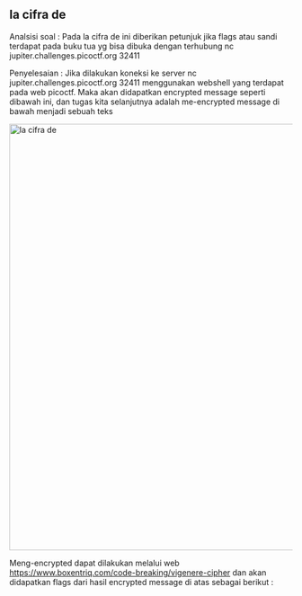 ## la cifra de

Analsisi soal : 
Pada la cifra de ini diberikan petunjuk jika flags atau sandi terdapat pada buku tua yg bisa dibuka dengan terhubung nc jupiter.challenges.picoctf.org 32411 

Penyelesaian : 
Jika dilakukan koneksi ke server nc jupiter.challenges.picoctf.org 32411 menggunakan webshell yang terdapat pada web picoctf. Maka akan didapatkan encrypted message seperti dibawah ini, dan tugas kita selanjutnya adalah me-encrypted message di bawah menjadi sebuah teks

<img width="759" alt="la cifra de"  src="https://github.com/Delsea12/BelajarGit-Github/assets/96894117/099ac253-dc5f-446a-89d5-ea7ffed0399a">

Meng-encrypted dapat dilakukan melalui web https://www.boxentriq.com/code-breaking/vigenere-cipher dan akan didapatkan flags dari hasil encrypted message di atas sebagai berikut : 
